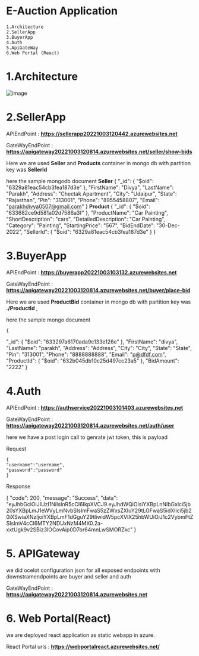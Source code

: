 # E-Auction Application
    1.Architecture
    2.SellerApp
    3.BuyerApp
    4.Auth
    5.ApiGateWay
    6.Web Portal (React)

# 1.Architecture
![image](https://user-images.githubusercontent.com/31089416/194471303-fd5f7639-3a0f-48cd-b0ec-ae22e31568bc.png)

# 2.SellerApp 

APIEndPoint : **https://sellerapp20221003120442.azurewebsites.net**

GateWayEndPoint : **https://apigateway20221003120814.azurewebsites.net/seller/show-bids**

Here we are used **Seller** and **Products** container in mongo db with partition key was  **SellerId**

here the sample mongodb document
**Seller**
    {
  "_id": {
    "$oid": "6329a81eac54cb3fea187d3e"
  },
  "FirstName": "Divya",
  "LastName": "Parakh",
  "Address": "Chectak Apartment",
  "City": "Udaipur",
  "State": "Rajasthan",
  "Pin": "313001",
  "Phone": "8955458807",
  "Email": "parakhdivya0507@gmail.com"
}
**Product**
{
  "_id": {
    "$oid": "633682ce9d581a02d7586a3f"
  },
  "ProductName": "Car Painting",
  "ShortDescription": "cars",
  "DetailedDescription": "Car Painting",
  "Category": "Painting",
  "StartingPrice": "567",
  "BidEndDate": "30-Dec-2022",
  "SellerId": {
    "$oid": "6329a81eac54cb3fea187d3e"
  }
}

# 3.BuyerApp

APIEndPoint : **https://buyerapp20221003103132.azurewebsites.net**

GateWayEndPoint : **https://apigateway20221003120814.azurewebsites.net/buyer/place-bid**

Here we are used **ProductBid** container in mongo db with partition key was  **./ProductId** ,

here the sample mongo document

    {
  "_id": {
    "$oid": "633297a6170ada9c133e126e"
  },
  "FirstName": "divya",
  "LastName": "parakh",
  "Address": "Address",
  "City": "City",
  "State": "State",
  "Pin": "313001",
  "Phone": "8888888888",
  "Email": "p@dfdf.com",
  "ProductId": {
    "$oid": "632b045db10c25d497cc23a5"
  },
  "BidAmount": "2222"
}

# 4.Auth

APIEndPoint : **https://authservice20221003101403.azurewebsites.net**

GateWayEndPoint : **https://apigateway20221003120814.azurewebsites.net/auth/user**

here we have a post login call to genrate jwt token, this is payload

Request

    {
    "username":"username",
    "password":"password"
    }

Response

   {
    "code": 200,
    "message": "Success",
    "data": "eyJhbGciOiJIUzI1NiIsInR5cCI6IkpXVCJ9.eyJhdWQiOlsiYXBpLnNlbGxlci5jb20sYXBpLmJ1eWVyLmNvbSIsImFwaS5zZWxsZXIuY29tLGFwaS5idXllci5jb20iXSwiaXNzIjoiYXBpLmF1dGguY29tIiwidW5pcXVlX25hbWUiOiJ1c2VybmFtZSIsImV4cCI6MTY2NDUxNzM4MX0.2a-xxtUgk9v2SBiz3lOCovAip0D7or64mnLwSMORZkc"
}

# 5. APIGateway

we did ocelot configuration json for all exposed endpoints with downstramendpoints are buyer and seller and auth

GateWayEndPoint : **https://apigateway20221003120814.azurewebsites.net**



# 6. Web Portal(React)

we are deployed react application as static webapp in azure.

React Portal urls : **https://webportalreact.azurewebsites.net/**
